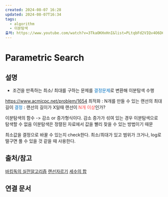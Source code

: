 ```yaml
---
created: 2024-08-07 16:28
updated: 2024-08-07T16:34
tags:
  - algorithm
  - 이분탐색
출처: https://www.youtube.com/watch?v=3TkaOKHxHnI&list=PLtqbFd2VIQv4O6D6l9HcD732hdrnYb6CY&index=20
---
```

# Parametric Search

## 설명
- 조건을 만족하는 최소/ 최대를 구하는 문제를 <span style="color:rgb(0, 112, 192)">결정문제</span>로 변환해 이분탐색 수행

https://www.acmicpc.net/problem/1654
최적화 : N개를 만들 수 있는 랜선의 최대길이
<span style="color:rgb(0, 112, 192)">결정</span> : 랜선의 길이가 X일때 랜선이 <span style="color:rgb(255, 71, 71)">N개 이상</span>인가?

이분탐색의 함수 -> 감소 or 증가형식이다.
감소 증가가 섞여 있는 경우 이분탐색으로 탐색할 수 없음
이분탐색은 정렬된 자료에서 값을 빨리 찾을 수 있는 방법이기 때문

최소값을 결정으로 바꿀 수 있는지 check한다.
최소/최대가 있고 범위가 크거나, log로 떨구면 풀 수 있을 것 같을 때 사용한다. 
## 출처/참고
[바킹독의 실전알고리즘](https://www.youtube.com/watch?v=3TkaOKHxHnI&list=PLtqbFd2VIQv4O6D6l9HcD732hdrnYb6CY&index=20)
[랜선자르기](https://www.acmicpc.net/problem/1654)
[세수의 합](https://www.acmicpc.net/problem/2295)

## 연결 문서

